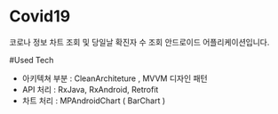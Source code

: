# Covid19
코로나 정보 차트 조회 및 당일날 확진자 수 조회 안드로이드 어플리케이션입니다.

#Used Tech
- 아키텍쳐 부분 : CleanArchiteture , MVVM 디자인 패턴 
- API 처리 : RxJava, RxAndroid, Retrofit
- 차트 처리 : MPAndroidChart ( BarChart )
